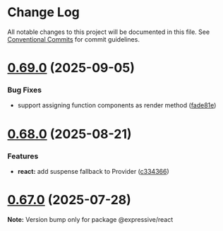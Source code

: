 # Change Log

All notable changes to this project will be documented in this file.
See [Conventional Commits](https://conventionalcommits.org) for commit guidelines.

# [0.69.0](https://github.com/gabeklein/expressive-mvc/compare/v0.68.0...v0.69.0) (2025-09-05)


### Bug Fixes

* support assigning function components as render method ([fade81e](https://github.com/gabeklein/expressive-mvc/commit/fade81eba5a049cc1aa30366823516142bc449dc))





# [0.68.0](https://github.com/gabeklein/expressive-mvc/compare/v0.67.0...v0.68.0) (2025-08-21)


### Features

* **react:** add suspense fallback to Provider ([c334366](https://github.com/gabeklein/expressive-mvc/commit/c33436628c0bcdcec1c4b161feca225c8c248dd0))





# [0.67.0](https://github.com/gabeklein/expressive-mvc/compare/v0.66.2...v0.67.0) (2025-07-28)

**Note:** Version bump only for package @expressive/react

